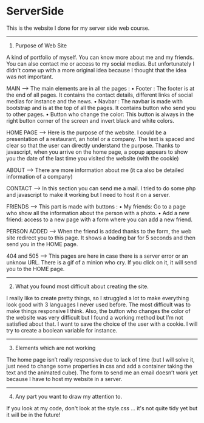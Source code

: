 # ServerSide
This is the website I done for my server side web course.

---------------------------------------------------------

1.	Purpose of Web Site

A kind of portfolio of myself. You can know more about me and my friends. You can also contact me or access to my social medias. But unfortunately I didn't come up with a more original idea because I thought that the idea was not important.

MAIN --> The main elements are in all the pages :
•	Footer : The footer is at the end of all pages. It contains the contact details, different links of social medias for instance and the news.
•	Navbar : The navbar is made with bootstrap and is at the top of all the pages. It contains button who send you to other pages.
•	Button who change the color: This button is always in the right button corner of the screen and invert black and white colors.

HOME PAGE --> Here is the purpose of the website. I could be a presentation of a restaurant, an hotel or a company. The text is spaced and clear so that the user can directly understand the purpose. Thanks to javascript, when you arrive on the home page, a popup appears to show you the date of the last time you visited the website (with the cookie)

ABOUT --> There are more information about me (it ca also be detailed information of a company)

CONTACT --> In this section you can send me a mail. I tried to do some php and javascript to make it working but I need to host it on a server.

FRIENDS --> This part is made with buttons : 
•	My friends: Go to a page who show all the information about the person with a photo.
•	Add a new friend: access to a new page with a form where you can add a new friend.

PERSON ADDED --> When the friend  is added thanks to the form, the web site redirect you to this page. It shows a loading bar for 5 seconds and then send you in the HOME page.

404 and 505 --> This pages are here in case there is a server error or an unknow URL. There is a gif of a minion who cry. If you click on it, it will send you to the HOME page.

---------------------------------------------------------

2.	What you found most difficult about creating the site.


I really like to create pretty things, so I struggled a lot to make everything look good with 3 languages I never used before. The most difficult was to make things responsive I think.
Also, the button who changes the color of the website was very difficult but I found a working method but I’m not satisfied about that. I want to save the choice of the user with a cookie. I will try to create a boolean variable for instance.

---------------------------------------------------------

3.	Elements which are not working


The home page isn’t really responsive due to lack of time (but I will solve it, just need to change some properties in css and add a container taking the text and the animated cube).
The form to send me an email doesn’t work yet because I have to host my website in a server.

---------------------------------------------------------

4.	Any part you want to draw my attention to.


If you look at my code, don't look at the style.css … it's not quite tidy yet but it will be in the future!

